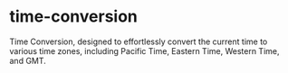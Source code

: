 # time-conversion
Time Conversion, designed to effortlessly convert the current time to various time zones, including Pacific Time, Eastern Time, Western Time, and GMT. 

